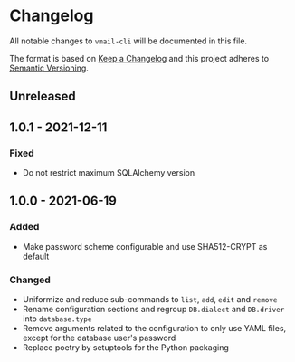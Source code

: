 # Changelog

All notable changes to `vmail-cli` will be documented in this file.

The format is based on [Keep a Changelog](http://keepachangelog.com/)
and this project adheres to [Semantic Versioning](http://semver.org/).

## Unreleased

## 1.0.1 - 2021-12-11
### Fixed
- Do not restrict maximum SQLAlchemy version

## 1.0.0 - 2021-06-19
### Added
- Make password scheme configurable and use SHA512-CRYPT as default

### Changed
- Uniformize and reduce sub-commands to `list`, `add`, `edit` and `remove`
- Rename configuration sections and regroup `DB.dialect` and `DB.driver` into
  `database.type`
- Remove arguments related to the configuration to only use YAML files, except
  for the database user's password
- Replace poetry by setuptools for the Python packaging
